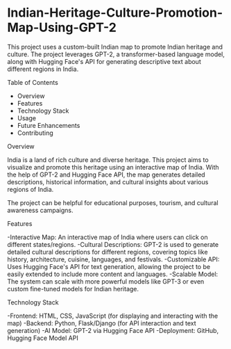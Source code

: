 # Indian-Heritage-Culture-Promotion-Map-Using-GPT-2
This project uses a custom-built Indian map to promote Indian heritage and culture. The project leverages GPT-2, a transformer-based language model, along with Hugging Face's API for generating descriptive text about different regions in India.

Table of Contents
  - Overview
  - Features
  - Technology Stack
  - Usage
  - Future Enhancements
  - Contributing

Overview

India is a land of rich culture and diverse heritage. This project aims to visualize and promote this heritage using an interactive map of India. With the help of GPT-2 and Hugging Face API, the map generates detailed descriptions, historical information, and cultural insights about various regions of India.

The project can be helpful for educational purposes, tourism, and cultural awareness campaigns.

Features

-Interactive Map: An interactive map of India where users can click on different states/regions.
-Cultural Descriptions: GPT-2 is used to generate detailed cultural descriptions for different regions, covering topics like history, architecture, cuisine, languages, and festivals.
-Customizable API: Uses Hugging Face's API for text generation, allowing the project to be easily extended to include more content and languages.
-Scalable Model: The system can scale with more powerful models like GPT-3 or even custom fine-tuned models for Indian heritage.

Technology Stack

-Frontend: HTML, CSS, JavaScript (for displaying and interacting with the map)
-Backend: Python, Flask/Django (for API interaction and text generation)
-AI Model: GPT-2 via Hugging Face API
-Deployment: GitHub, Hugging Face Model API
